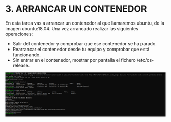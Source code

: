 # 3. ARRANCAR UN CONTENEDOR

En esta tarea vas a arrancar un contenedor al que llamaremos ubuntu, de la imagen ubuntu:18.04. Una vez arrancado realizar las siguientes operaciones:

- Salir del contenedor y comprobar que ese contenedor se ha parado.
- Rearrancar el contenedor desde tu equipo y comprobar que está funcionando.
- Sin entrar en el contenedor, mostrar por pantalla el fichero /etc/os-release.

![img](https://github.com/jotade9/Despliegue/blob/main/Despliegue/Docker/ejercicios/03/capturas/Captura%20de%20pantalla%202024-10-25%20102409.png)
